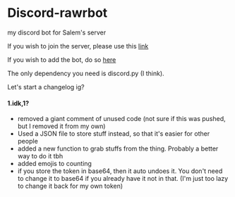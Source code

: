 # Discord-rawrbot

my discord bot for Salem's server

If you wish to join the server, please use this [link](https://discord.gg/phHzxjNWbq)

If you wish to add the bot, do so [here](https://discord.com/oauth2/authorize?client_id=1118629362368008283&permissions=2147486720&scope=bot&permissions=2147486720&scope=messages.read%20bot)

The only dependency you need is discord.py (I think).

Let's start a changelog ig?
#### 1.idk,1?
- removed a giant comment of unused code (not sure if this was pushed, but I removed it from my own)
- Used a JSON file to store stuff instead, so that it's easier for other people
- added a new function to grab stuffs from the thing. Probably a better way to do it tbh
- added emojis to counting
- if you store the token in base64, then it auto undoes it. You don't need to change it to base64 if you already have it not in that. (I'm just too lazy to change it back for my own token)